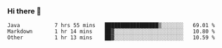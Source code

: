 ### Hi there 👋

<!--
**urzz/urzz** is a ✨ _special_ ✨ repository because its `README.md` (this file) appears on your GitHub profile.

Here are some ideas to get you started:

- 🔭 I’m currently working on ...
- 🌱 I’m currently learning ...
- 👯 I’m looking to collaborate on ...
- 🤔 I’m looking for help with ...
- 💬 Ask me about ...
- 📫 How to reach me: ...
- 😄 Pronouns: ...
- ⚡ Fun fact: ...
-->

<!--START_SECTION:waka-->

```text
Java           7 hrs 55 mins   █████████████████▒░░░░░░░   69.01 %
Markdown       1 hr 14 mins    ██▓░░░░░░░░░░░░░░░░░░░░░░   10.80 %
Other          1 hr 13 mins    ██▓░░░░░░░░░░░░░░░░░░░░░░   10.59 %
```

<!--END_SECTION:waka-->
